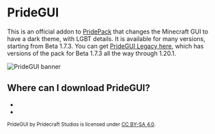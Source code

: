 <!-- Copyright (c) 2023-2024 Pridecraft Studios & contributors
	 SPDX-License-Identifier: CC-BY-SA-4.0
	 https://git.pridecraft.gay/website/blob/HEAD/LICENSE-CC-BY-SA-4.0 -->
<script lang="ts">
import Badge from '$lib/components/BadgeRaw.svelte';
import Badges from '$lib/components/Badges.svelte';
import Picture from '$lib/components/Picture.svelte';

import { Modrinth, GitHubDownloads, GitHubCommits } from '$lib/shields';
import { Who, Socials, Donate } from '$lib/boilerplate';
</script>

<!-- Clyde had this so I'm adding it too -->
<!-- ^ what does this meannnn -->

# PrideGUI

<aside class="shields">
<Modrinth modid="pridegui"/>
<GitHubDownloads modid="pridegui" />
<GitHubCommits modid="pridegui" />
</aside>

This is an official addon to [PridePack](/pridepack) that changes the Minecraft GUI to have a dark theme,
with LGBT details.
It is available for many versions, starting from Beta 1.7.3.
You can get [PrideGUI Legacy here](https://modrinth.com/project/pridegui-legacy),
which has versions of the pack for Beta 1.7.3 all the way through 1.20.1.

![PrideGUI banner](https://cdn.modrinth.com/data/6mcKx2Pb/images/05250c177741152dca8e964ea47a3806d23d4432.png)

<Donate/>

<Who/>

## Where can I download PrideGUI?

<ul class="badges">
<li><Badge id="modrinth" rel="me" link="https://modrinth.com/resourcepack/pridegui" ext="svg" head="Available on" name="Modrinth"/></li>
<li><Badge id="github" rel="me" link="https://github.com/Pridecraft-Studios/pridegui" ext="svg" head="Available on" name="GitHub"/></li>
</ul>

<small>

PrideGUI by Pridecraft Studios is licensed under [CC BY-SA 4.0](https://creativecommons.org/licenses/by-sa/4.0/).
</small>

<Socials/>
